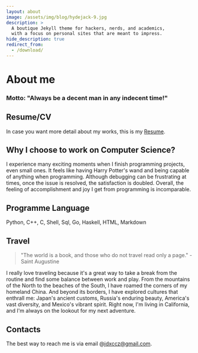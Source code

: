 ```yaml
---
layout: about
image: /assets/img/blog/hydejack-9.jpg
description: >
  A boutique Jekyll theme for hackers, nerds, and academics,
  with a focus on personal sites that are meant to impress.
hide_description: true
redirect_from:
  - /download/
---
```


# About me

<!--author-->

### Motto: "Always be a decent man in any indecent time!"

## Resume/CV

In case you want more detail about my works, this is my <a href="https://drive.google.com/file/d/1TcrHb47CKAd7ULcd0aixKtFr77J5Elrs/view?usp=share_link">Resume</a>.

## Why I choose to work on Computer Science?

I experience many exciting moments when I finish programming projects, even small ones. It feels like having Harry Potter's wand and being capable of anything when programming. Although debugging can be frustrating at times, once the issue is resolved, the satisfaction is doubled. Overall, the feeling of accomplishment and joy I get from programming is incomparable.

## Programme Language

Python, C++, C, Shell, Sql, Go, Haskell, HTML, Markdown

## Travel

> "The world is a book, and those who do not travel read only a page." - Saint Augustine

I really love traveling because it's a great way to take a break from the routine and find some balance between work and play. From the mountains of the North to the beaches of the South, I have roamed the corners of my homeland China. And beyond its borders, I have explored cultures that enthrall me: Japan's ancient customs, Russia's enduring beauty, America's vast diversity, and Mexico's vibrant spirit. Right now, I'm living in California, and I'm always on the lookout for my next adventure.

## Contacts

The best way to reach me is via email @jdxccz@gmail.com.
